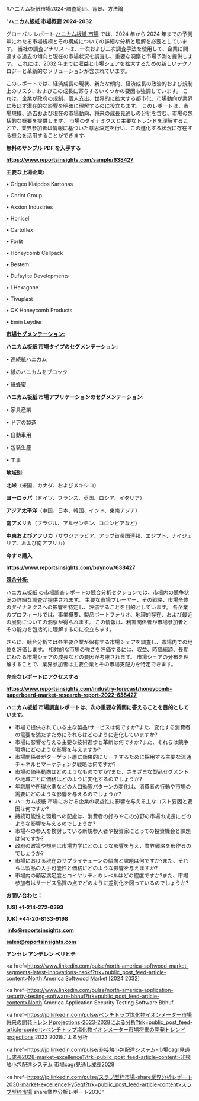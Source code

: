 #ハニカム板紙市場2024-調査範囲、背景、方法論

"<strong>ハニカム板紙 市場概要 2024-2032</strong>

グローバル レポート <a href=https://www.reportsinsights.com/sample/638427>ハニカム板紙 市場</a> では、2024 年から 2024 年までの予測年にわたる市場規模とその構成についての詳細な分析と理解を必要としています。 当社の調査アナリストは、一次および二次調査手法を使用して、企業に関連する過去の傾向と現在の市場状況を調査し、重要な洞察と市場予測を提供します。 これには、2032 年までに収益と市場シェアを拡大​​するための新しいテクノロジーと革新的なソリューションが含まれています。

このレポートでは、経済成長の現状、新たな傾向、経済成長の政治的および規制上のリスク、およびこの成長に寄与するいくつかの要因も強調しています。 これは、企業が政府の規制、個人支出、世界的に拡大する都市化、市場動向が業界に及ぼす潜在的な影響を明確に理解するのに役立ちます。 このレポートは、市場規模、過去および現在の市場動向、将来の成長見通しの分析を含む、市場の包括的な概要を提供します。 市場のダイナミクスと主要なトレンドを理解することで、業界参加者は情報に基づいた意思決定を行い、この進化する状況に存在する機会を活用することができます。

<strong><b>無料のサンプル PDF を入手する</b></strong>

<a href=https://www.reportsinsights.com/sample/638427><strong><u>https://www.reportsinsights.com/sample/638427</u></strong></a>

<strong>主要な上場企業:</strong>

• Grigeo Klaipdos Kartonas

• Corint Group

• Axxion Industries

• Honicel

• Cartoflex

• Forlit

• Honeycomb Cellpack

• Bestem

• Dufaylite Developments

• LHexagone

• Tivuplast

• QK Honeycomb Products

• Emin Leydier

<strong><u>市場セグメンテーション</u></strong><strong><u>:</u></strong>

<strong>ハニカム板紙 市場タイプのセグメンテーション:</strong>

• 連続紙ハニカム

• 紙のハニカムをブロック

• 紙蜂蜜

<strong>ハニカム板紙 市場アプリケーションのセグメンテーション:</strong>

• 家具産業

• ドアの製造

• 自動車用

• 包装生産

• 工事

<strong><u>地域別</u></strong><strong><u>:</u></strong>

<strong>北米</strong>（米国、カナダ、およびメキシコ）

<strong>ヨーロッパ</strong>（ドイツ、フランス、英国、ロシア、イタリア）

<strong>アジア太平洋</strong>（中国、日本、韓国、インド、東南アジア）

<strong>南アメリカ</strong>（ブラジル、アルゼンチン、コロンビアなど）

<strong>中東およびアフリカ</strong>（サウジアラビア、アラブ首長国連邦、エジプト、ナイジェリア、および南アフリカ）

<strong>今すぐ購入</strong>

<a href=https://www.reportsinsights.com/buynow/638427><strong><u>https://www.reportsinsights.com/buynow/638427</u></strong></a>

<strong><u>競合分析:</u></strong>

ハニカム板紙 の市場調査レポートの競合分析セクションでは、市場内の競争状況の詳細な調査が提供されます。 主要な市場プレーヤー、その戦略、市場全体のダイナミクスへの影響を特定し、評価することを目的としています。 各企業のプロフィールでは、事業概要、製品ポートフォリオ、地理的存在、および最近の展開についての洞察が得られます。 この情報は、利害関係者が市場参加者とその能力を包括的に理解するのに役立ちます。

さらに、競合分析では各主要企業が保有する市場シェアを調査し、市場内での地位を評価します。 相対的な市場の強さを評価するには、収益、時価総額、長期にわたる市場シェアの成長などの要因が考慮されます。 市場シェアの分布を理解することで、業界参加者は主要企業とその市場支配力を特定できます。

<strong>完全なレポートにアクセスする</strong>

<a href=https://www.reportsinsights.com/industry-forecast/honeycomb-paperboard-market-research-report-2022-638427><strong><u><b>https://www.reportsinsights.com/industry-forecast/honeycomb-paperboard-market-research-report-2022-638427</b></u></strong></a>

<strong><b>ハニカム板紙 市場調査レポートは、次の重要な質問に答えることを目的としています。</b></strong>
<ul>
  <li>市場で提供されている主な製品/サービスは何ですか?また、変化する消費者の需要を満たすためにそれらはどのように進化していますか?</li>
  <li>市場に影響を与える主要な技術進歩と革新は何ですか?また、それらは競争環境にどのような影響を与えますか?</li>
  <li>市場関係者がターゲット層に効果的にリーチするために採用する主要な流通チャネルとマーケティング戦略は何ですか?</li>
  <li>市場の価格動向はどのようなものですか?また、さまざまな製品セグメントや地域ごとに価格はどのように変化するのでしょうか?</li>
  <li>年齢層や所得水準などの人口動態パターンの変化は、消費者の行動や市場の需要にどのような影響を与えるのでしょうか?</li>
  <li>ハニカム板紙 市場における企業の収益性に影響を与える主なコスト要因と要因は何ですか?</li>
  <li>持続可能性と環境への配慮は、消費者の好みやこの分野の市場の成長にどのような影響を与えるのでしょうか?</li>
  <li>市場への参入を検討している新規参入者や投資家にとっての投資機会と課題は何ですか?</li>
  <li>政府の政策や規制は市場力学にどのような影響を与え、業界戦略を形作るのでしょうか?</li>
  <li>市場における現在のサプライチェーンの傾向と課題は何ですか?また、それらは製品の入手可能性と価格にどのような影響を与えますか?</li>
  <li>市場内の顧客満足度とロイヤリティのレベルはどの程度ですか?また、市場参加者はサービス品質の点でどのように差別化を図っているのでしょうか?</li>
</ul>
<strong>お問い合わせ：</strong>

<strong>(US) +1-214-272-0393</strong>

<strong>(UK) +44-20-8133-9198</strong>

<strong> </strong><a href=info@reportsinsights.com><strong><u>info@reportsinsights.com</u></strong></a>

<a href=sales@reportsinsights.com><strong><u>sales@reportsinsights.com</u></strong></a>

<strong>アンセレ アンデレン ベリヒテ</strong>

<a href=https://www.linkedin.com/pulse/north-america-softwood-market-segments-latest-innovations-nsokf?trk=public_post_feed-article-content>North America Softwood Market [2024 2032]</a>

<a href=https://www.linkedin.com/pulse/north-america-application-security-testing-software-bbhuf?trk=public_post_feed-article-content>North America Application Security Testing Software Bbhuf</a>

<a href=https://jp.linkedin.com/pulse/ベンチトップ塩化物イオンメーター市場将来の開発トレンドprojections-2023-2028による分析?trk=public_post_feed-article-content>ベンチトップ塩化物イオンメーター市場将来の開発トレンドprojections 2023 2028による分析</a>

<a href=https://jp.linkedin.com/pulse/非接触小包配達システム-市場cagr見通し成長2028-market-excellence1?trk=public_post_feed-article-content>非接触小包配達システム 市場cagr見通し成長2028</a>

<a href=https://jp.linkedin.com/pulse/スラブ型枠市場-share業界分析レポート2030-market-excellence1-y5eqf?trk=public_post_feed-article-content>スラブ型枠市場 share業界分析レポート2030</a>"

